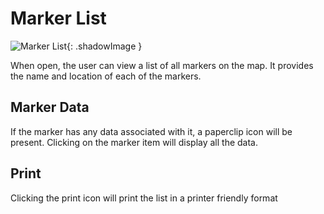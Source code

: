 # Marker List
![Marker List](/images/scenario-planner/dialogs/marker-list/marker_list.png){: .shadowImage }

When open, the user can view a list of all markers on the map. It provides the name and location of each of the markers. 

## Marker Data
If the marker has any data associated with it, a paperclip icon will be present. Clicking on the marker item will display all the data.

## Print
Clicking the print icon will print the list in a printer friendly format